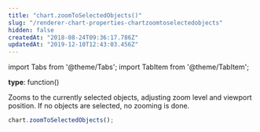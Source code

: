 ```yaml
---
title: "chart.zoomToSelectedObjects()"
slug: "/renderer-chart-properties-chartzoomtoselectedobjects"
hidden: false
createdAt: "2018-08-24T09:36:17.786Z"
updatedAt: "2019-12-10T12:43:03.456Z"
---
```


import Tabs from '@theme/Tabs';
import TabItem from '@theme/TabItem';

**type**: function()

Zooms to the currently selected objects, adjusting zoom level and viewport position.
If no objects are selected, no zooming is done.

```javascript
chart.zoomToSelectedObjects();
```
